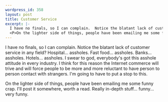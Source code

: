 ```yaml
--- 
wordpress_id: 358
layout: post
title: Customer Service
excerpt: |-
  I have no finals, so I can complain.  Notice the blatant lack of customer service in any field?  Hospital... assholes.  Fast food... assholes.  Banks... assholes.  Hotels... assholes.  I swear to god, everybody's got this asshole attitude in every industry.  I think for this reason the Internet commerce will trive and will force people to be more and more reluctant to have person to person contact with strangers.  I'm going to have to put a stop to this.
  <P>On the lighter side of things, people have been emailing me some funny crap.  I'll post it somewhere, worth a read.  Really in-depth stuff... funny... very funny.
---
```

I have no finals, so I can complain.  Notice the blatant lack of customer service in any field?  Hospital... assholes.  Fast food... assholes.  Banks... assholes.  Hotels... assholes.  I swear to god, everybody's got this asshole attitude in every industry.  I think for this reason the Internet commerce will trive and will force people to be more and more reluctant to have person to person contact with strangers.  I'm going to have to put a stop to this.
<P>On the lighter side of things, people have been emailing me some funny crap.  I'll post it somewhere, worth a read.  Really in-depth stuff... funny... very funny.
